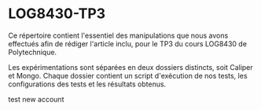 # LOG8430-TP3

Ce répertoire contient l'essentiel des manipulations que nous avons effectués afin de rédiger l'article inclu, pour le TP3 du cours LOG8430 de Polytechnique.

Les expérimentations sont séparées en deux dossiers distincts, soit Caliper et Mongo. Chaque dossier contient un script d'exécution de nos tests, les configurations des tests et les résultats obtenus.

test new account